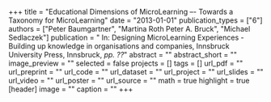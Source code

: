 +++
title = "Educational Dimensions of MicroLearning –- Towards a Taxonomy for MicroLearning"
date = "2013-01-01"
publication_types = ["6"]
authors = ["Peter Baumgartner", "Martina Roth Peter A. Bruck", "Michael Sedlaczek"]
publication = " In: Designing MicroLearning Experiences - Building up knowledge in organisations and companies, Innsbruck University Press, Innsbruck, _pp. ??_"
abstract = ""
abstract_short = ""
image_preview = ""
selected = false
projects = []
tags = []
url_pdf = ""
url_preprint = ""
url_code = ""
url_dataset = ""
url_project = ""
url_slides = ""
url_video = ""
url_poster = ""
url_source = ""
math = true
highlight = true
[header]
image = ""
caption = ""
+++
